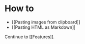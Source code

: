 # How to

- [[Pasting images from clipboard]]
- [[Pasting HTML as Markdown]]

Continue to [[Features]].

